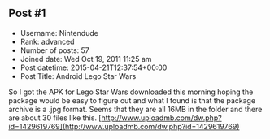 ## Post #1
- Username: Nintendude
- Rank: advanced
- Number of posts: 57
- Joined date: Wed Oct 19, 2011 11:25 am
- Post datetime: 2015-04-21T12:37:54+00:00
- Post Title: Android Lego Star Wars

So I got the APK for Lego Star Wars downloaded this morning hoping the package would be easy to figure out and what I found is that the package archive is a .jpg format. Seems that they are all 16MB in the folder and there are about 30 files like this. 
[http://www.uploadmb.com/dw.php?id=1429619769](http://www.uploadmb.com/dw.php?id=1429619769)
